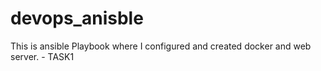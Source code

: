 # devops_anisble

This is ansible Playbook where I configured and created docker and web server. - TASK1
